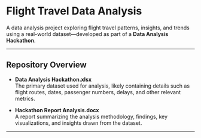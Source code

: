 #  Flight Travel Data Analysis

A data analysis project exploring flight travel patterns, insights, and trends using a real-world dataset—developed as part of a **Data Analysis Hackathon**.

---

##  Repository Overview

- **Data Analysis Hackathon.xlsx**  
  The primary dataset used for analysis, likely containing details such as flight routes, dates, passenger numbers, delays, and other relevant metrics.

- **Hackathon Report Analysis.docx**  
  A report summarizing the analysis methodology, findings, key visualizations, and insights drawn from the dataset.




---
